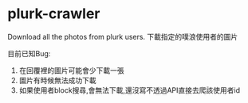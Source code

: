 # plurk-crawler
Download all the photos from plurk users. 下載指定的噗浪使用者的圖片

目前已知Bug:
1. 在回覆裡的圖片可能會少下載一張
2. 圖片有時候無法成功下載
3. 如果使用者block搜尋,會無法下載,還沒寫不透過API直接去爬該使用者id
